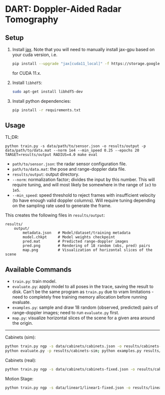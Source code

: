 # DART: Doppler-Aided Radar Tomography

## Setup

1. Install [jax](https://github.com/google/jax). Note that you will need to manually install jax-gpu based on your cuda version, i.e.
    ```sh
    pip install --upgrade "jax[cuda11_local]" -f https://storage.googleapis.com/jax-releases/jax_cuda_releases.html
    ```
    for CUDA 11.x.

2. Install `libhdf5`:
    ```sh
    sudo apt-get install libhdf5-dev
    ```

3. Install python dependencies:

    ```sh
    pip install -r requirements.txt
    ```

## Usage

TL;DR:
```
python train.py -s data/path/to/sensor.json -o results/output -p data/path/to/data.mat --norm 1e4 --min_speed 0.25 --epochs 20
TARGET=results/output RADIUS=4.0 make eval 
```

- `path/to/sensor.json`: the radar sensor configuration file.
- `path/to/data.mat`: the pose and range-doppler data file.
- `results/output`: output directory.
- `--norm`: normalization factor; divides the input by this number. This will require tuning, and will most likely be somewhere in the range of `1e3` to `1e5`.
- `--min_speed`: speed threshold to reject frames with insufficient velocity (to have enough valid doppler columns). Will require tuning depending on the sampling rate used to generate the frame.

This creates the following files in `results/output`:
```
results/
    output/
        metadata.json   # Model/dataset/training metadata
        model.chkpt     # Model weights checkpoint
        pred.mat        # Predicted range-doppler images
        pred.png        # Rendering of 18 random (obs, pred) pairs
        map.png         # Visualization of horizontal slices of the scene 
```

## Available Commands

- `train.py`: train model.
- `evaluate.py`: apply model to all poses in the trace, saving the result to disk. Can't be the same program as `train.py` due to vram limitations - need to completely free training memory allocation before running evaluate.
- `examples.py`: sample and draw 18 random (observed, predicted) pairs of range-doppler images; need to run `evaluate.py` first.
- `map.py`: visualize horizontal slices of the scene for a given area around the origin.

***

Cabinets (sim):
```sh
python train.py ngp -s data/cabinets/cabinets.json -o results/cabinets-sim -e 2 -p data/cabinets/sim.mat --weight sqrt --min_speed 0.25
python evaluate.py -p results/cabinets-sim; python examples.py results/cabinets-sim; python map.py -p results/cabinets-sim
```

Cabinets (real):
```sh
python train.py ngp -s data/cabinets/cabinets-fixed.json -o results/cabinets.000 -p data/cabinets-sep/cabinets-000/cabinets-000.mat --norm 1e4 --min_speed 0.25 -e 25; TARGET=results/cabinets.000 RADIUS=4 make eval```
```

Motion Stage:
```sh
python train.py ngp -s data/linear1/linear1-fixed.json -o results/linear1 -p data/linear1/linear1.mat --norm 1e6 --min_speed 0.005 -b 512 -e 10 --repeat 5; TARGET=results/linear1 RADIUS=0.6 make eval
```
